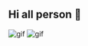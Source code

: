 ## Hi all person 👋

<!--
**taha-mohammadzadeh-web/taha-mohammadzadeh-web** is a ✨ _special_ ✨ repository because its `README.md` (this file) appears on your GitHub profile.

Here are some ideas to get you started:

- 🔭 I’m currently working on ...
- 🌱 I’m currently learning ...
- 👯 I’m looking to collaborate on ...
- 🤔 I’m looking for help with ...
- 💬 Ask me about ...
- 📫 How to reach me: ...
- 😄 Pronouns: ...
- ⚡ Fun fact: ...
-->

![gif](https://media0.giphy.com/media/ZY3W96Mvat8EFTCclA/giphy.gif?cid=6c09b95205qdyjnjk5nud2gms3zuwmryf9kfl09hqbojoe9a&ep=v1_internal_gif_by_id&rid=giphy.gif&ct=g)
![gif](https://media0.giphy.com/media/ZY3W96Mvat8EFTCclA/giphy.gif?cid=6c09b95205qdyjnjk5nud2gms3zuwmryf9kfl09hqbojoe9a&ep=v1_internal_gif_by_id&rid=giphy.gif&ct=g)

